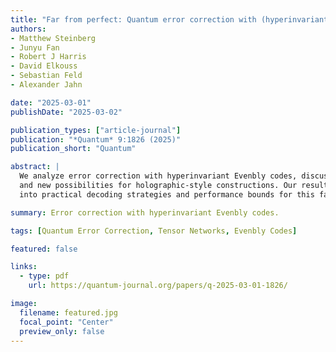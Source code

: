 ```yaml
---
title: "Far from perfect: Quantum error correction with (hyperinvariant) Evenbly codes"
authors:
- Matthew Steinberg
- Junyu Fan
- Robert J Harris
- David Elkouss
- Sebastian Feld
- Alexander Jahn

date: "2025-03-01"
publishDate: "2025-03-02"

publication_types: ["article-journal"]
publication: "*Quantum* 9:1826 (2025)"
publication_short: "Quantum"

abstract: |
  We analyze error correction with hyperinvariant Evenbly codes, discussing limitations 
  and new possibilities for holographic-style constructions. Our results provide insights 
  into practical decoding strategies and performance bounds for this family of tensor-network codes.

summary: Error correction with hyperinvariant Evenbly codes.

tags: [Quantum Error Correction, Tensor Networks, Evenbly Codes]

featured: false

links:
  - type: pdf
    url: https://quantum-journal.org/papers/q-2025-03-01-1826/

image:
  filename: featured.jpg
  focal_point: "Center"
  preview_only: false
---
```

